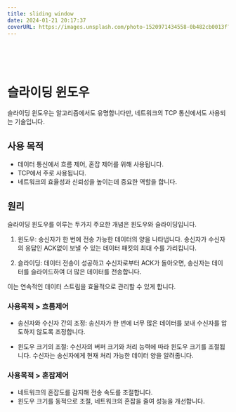 ```yaml
---
title: sliding window
date: 2024-01-21 20:17:37
coverURL: https://images.unsplash.com/photo-1520971434558-0b482cb0013f?w=1400&auto=format&fit=crop&q=60&ixlib=rb-4.0.3&ixid=M3wxMjA3fDB8MHxzZWFyY2h8N3x8d2luZG93fGVufDB8fDB8fHww
---
```

<br />
<br />
<br />


# 슬라이딩 윈도우

슬라이딩 윈도우는 알고리즘에서도 유명합니다만,
네트워크의 TCP 통신에서도 사용되는 기술입니다.

## 사용 목적

- 데이터 통신에서 흐름 제어, 혼잡 제어를 위해 사용됩니다.
- TCP에서 주로 사용됩니다.
- 네트워크의 효율성과 신뢰성을 높이는데 중요한 역할을 합니다.

## 원리

슬라이딩 윈도우를 이루는 두가지 주요한 개념은 
윈도우와 슬라이딩입니다. 

1. 윈도우: 송신자가 한 번에 전송 가능한 데이터의 양을 나타냅니다.
송신자가 수신자의 응답인 ACK없이 보낼 수 있는 데이터 패킷의 최대 수를 가리킵니다.

2. 슬라이딩: 데이터 전송이 성공하고 수신자로부터 ACK가 돌아오면,
송신자는 데이터를 슬라이드하여 더 많은 데이터를 전송합니다.

이는 연속적인 데이터 스트림을 효율적으로 관리할 수 있게 합니다.


### 사용목적 > 흐름제어 

- 송신자와 수신자 간의 조정: 송신자가 한 번에 너무 많은 데이터를 보내 수신자를 압도하지 않도록 조정합니다.

- 윈도우 크기의 조절: 수신자의 버퍼 크기와 처리 능력에 따라 윈도우 크기를 조절됩니다. 수신자는 송신자에게 현재 처리 가능한 데이터 양을 알려줍니다.

### 사용목적 > 혼잡제어
- 네트워크의 혼잡도를 감지해 전송 속도를 조절합니다.
- 윈도우 크기를 동적으로 조절, 네트워크의 혼잡을 줄여 성능을 개선합니다.





